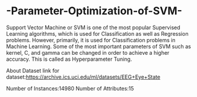 # -Parameter-Optimization-of-SVM-
Support Vector Machine or SVM is one of the most popular Supervised Learning algorithms, which is used for Classification as well as Regression problems. However, primarily, it is used for Classification problems in Machine Learning.
Some of the most important parameters of SVM such as kernel, C, and gamma can be changed in order to achieve a higher accuracy. This is called as Hyperparameter Tuning.

About Dataset
link for dataset:https://archive.ics.uci.edu/ml/datasets/EEG+Eye+State

Number of Instances:14980
Number of Attributes:15




